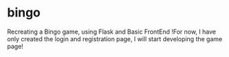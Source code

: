 # bingo
Recreating a Bingo game, using Flask and Basic FrontEnd
!For now, I have only created the login and registration page, I will start developing the game page!
